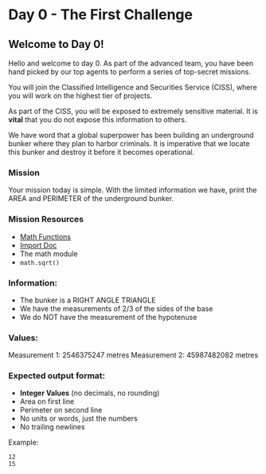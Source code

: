 # Day 0 - The First Challenge

## Welcome to Day 0!

Hello and welcome to day 0. As part of the advanced team, you have been hand picked by our top agents to perform a series of top-secret missions.

You will join the Classified Intelligence and Securities Service (CISS), where you will work on the highest tier of projects.

As part of the CISS, you will be exposed to extremely sensitive material. It is **vital** that you do not expose this information to others.

We have word that a global superpower has been building an underground bunker where they plan to harbor criminals. It is imperative that we locate this bunker and destroy it before it becomes operational.

### Mission

Your mission today is simple. With the limited information we have, print the AREA and PERIMETER of the underground bunker.

### Mission Resources

- [Math Functions](https://github.com/MWCSC/documentation/blob/master/python/02-inbuilt-math-functions.md)
- [Import Doc](https://github.com/MWCSC/documentation/blob/master/python/08-import-and-libraries.md)
- The math module
- `math.sqrt()`

### Information:

- The bunker is a RIGHT ANGLE TRIANGLE
- We have the measurements of 2/3 of the sides of the base
- We do NOT have the measurement of the hypotenuse


### Values:

Measurement 1: 2546375247 metres
Measurement 2: 45987482082 metres

### Expected output format:

- **Integer Values** (no decimals, no rounding)
- Area on first line
- Perimeter on second line
- No units or words, just the numbers
- No trailing newlines

Example:

```
12
15
```
